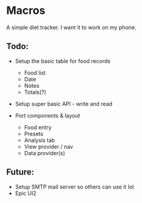# Macros
A simple diet tracker.
I want it to work on my phone.

## Todo:
- Setup the basic table for food records
  - Food list
  - Date
  - Notes
  - Totals(?)

- Setup super basic API - write and read

- Port components & layout
  - Food entry
  - Presets
  - Analysis tab
  - View provider / nav
  - Data provider(s)

## Future:
- Setup SMTP mail server so others can use it lol
- Epic UI2